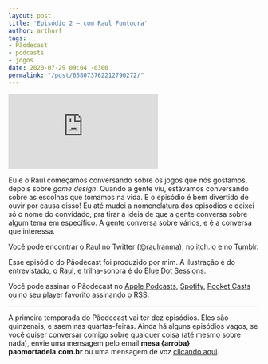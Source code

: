 ```yaml
---
layout: post
title: 'Episódio 2 — com Raul Fontoura'
author: arthurf
tags:
- Pãodecast
- podcasts
- jogos
date: 2020-07-29 09:04 -0300
permalink: "/post/658073762212790272/"
---
```

<iframe class="full-width" src="https://anchor.fm/paomortadela/embed/episodes/Raul-Fontoura-eh42tf/a-a2p130r" frameborder="0" scrolling="no"></iframe>

Eu e o Raul começamos conversando sobre os jogos que nós gostamos, depois sobre *game design*. Quando a gente viu, estávamos conversando sobre as escolhas que tomamos na vida. E o episódio é bem divertido de ouvir por causa disso! Eu até mudei a nomenclatura dos episódios e deixei só o nome do convidado, pra tirar a ideia de que a gente conversa sobre algum tema em específico. A gente conversa sobre vários, e é a conversa que interessa.

Você pode encontrar o Raul no Twitter ([@raulranma](https://twitter.com/raulranma)), no [itch.io](https://raulranma.itch.io) e no [Tumblr](https://raulranma.tumblr.com/).

Esse episódio do Pãodecast foi produzido por mim. A ilustração é do entrevistado, o [Raul](https://raulranma.itch.io/), e trilha-sonora é do [Blue Dot Sessions](https://sessions.blue/).

Você pode assinar o Pãodecast no [Apple Podcasts](https://podcasts.apple.com/br/podcast/pãodecast/id1523387758), [Spotify](https://open.spotify.com/show/38eCpZJlehVJWsLwp4fyOu), [Pocket Casts](https://pca.st/133zyhgf) ou no seu player favorito [assinando o RSS](https://anchor.fm/s/2acb8e44/podcast/rss).

***

A primeira temporada do Pãodecast vai ter dez episódios. Eles são quinzenais, e saem nas quartas-feiras. Ainda há alguns episódios vagos, se você quiser conversar comigo sobre qualquer coisa (até mesmo sobre nada), envie uma mensagem pelo email **mesa {arroba} paomortadela.com.br** ou uma mensagem de voz [clicando aqui](https://anchor.fm/paomortadela/message).

